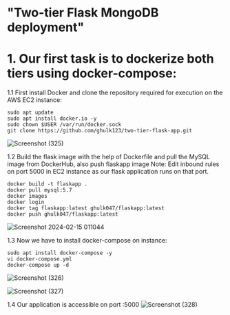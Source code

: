 # "Two-tier Flask MongoDB deployment"

# 1. Our first task is to dockerize both tiers using docker-compose:

1.1 First install Docker and clone the repository required for execution on the AWS EC2 instance:
```
sudo apt update
sudo apt install docker.io -y
sudo chown $USER /var/run/docker.sock
git clone https://github.com/ghulk123/two-tier-flask-app.git
```
![Screenshot (325)](https://github.com/ghulk123/Two-tier-Flask-mongoDb-deployment/assets/104766246/900e82c4-799b-4d64-898b-1ef38c58849d)

1.2 Build the flask image with the help of Dockerfile and pull the MySQL image from DockerHub, also push flaskapp image
   Note: Edit inbound rules on port 5000 in EC2 instance as our flask application runs on that port.  
```
docker build -t flaskapp .
docker pull mysql:5.7
docker images
docker login
docker tag flaskapp:latest ghulk047/flaskapp:latest
docker push ghulk047/flaskapp:latest
```
![Screenshot 2024-02-15 011044](https://github.com/ghulk123/Two-tier-Flask-mongoDb-deployment/assets/104766246/ea229dea-ed5e-4203-96f3-29ac691740ed)

1.3 Now we have to install docker-compose on instance:
```
sudo apt install docker-compose -y
vi docker-compose.yml
docker-compose up -d
```
![Screenshot (326)](https://github.com/ghulk123/Two-tier-Flask-mongoDb-deployment/assets/104766246/4dc45b53-47c3-46d3-a90b-ec32e25c6fca)

![Screenshot (327)](https://github.com/ghulk123/Two-tier-Flask-mongoDb-deployment/assets/104766246/9e019008-9683-4adb-a279-f735bee06733)

1.4 Our application is accessible on port <public-ip>:5000
![Screenshot (328)](https://github.com/ghulk123/Two-tier-Flask-mongoDb-deployment/assets/104766246/595e6ff3-5cf5-4619-b4fb-d277f59a3d53)
